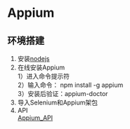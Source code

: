 # Appium  
## 环境搭建  
1. 安装[nodejs](http://www.nodejs.org/download/ "Node.js")  
2. 在线安装Appium  
1）进入命令提示符  
2）输入命令： npm install -g appium  
3）安装后验证：appium-doctor
3. 导入Selenium和Appium架包  
4. API  
[Appium_API](http://appium.github.io/java-client/ "Appium_API")



